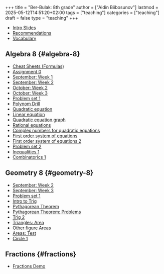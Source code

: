 +++
title = "Ber-Bulak: 8th grade"
author = ["Aidin Biibosunov"]
lastmod = 2025-05-12T14:51:20+02:00
tags = ["teaching"]
categories = ["teaching"]
draft = false
type = "teaching"
+++

-   [Intro Slides](/reveal_js_talks/intro_me/intro.html)
-   [Recommendations](/html_files/recommendations.html)
-   [Vocabulary](/pdf_files/berbulak/algebra_8/assignments/vocab.html)


## Algebra 8 {#algebra-8}

-   [Cheat Sheets (Formulas)](/pdf_files/berbulak/algebra_8/assignments/cheatsheets.html)
-   [Assignment 0](/pdf_files/berbulak/algebra_8/assignments/week1_asst0.html)
-   [September: Week 1 ](/pdf_files/berbulak/algebra_8/assignments/week1_lesson1.html)
-   [September: Week 2](/pdf_files/berbulak/algebra_8/assignments/algebra8_week2.html)
-   [October: Week 2](/pdf_files/berbulak/algebra_8/assignments/algebra8_week6.html)
-   [October: Week 3](/pdf_files/berbulak/algebra_8/assignments/algebra8_week7.html)
-   [Problem set 1](/pdf_files/berbulak/algebra_8/assignments/algebra8_PS1.html)
-   [Polynom Drill](/pdf_files/berbulak/algebra_8/assignments/algebra8_polynom_drill.html)
-   [Quadratic equation](/pdf_files/berbulak/algebra_8/assignments/algebra8_quadratic_eq.html)
-   [Linear equation](/pdf_files/berbulak/algebra_8/assignments/algebra8_linear_eq.html)
-   [Quadratic equation graph](/pdf_files/berbulak/algebra_8/assignments/algebra8_quadratic_graph.html)
-   [Rational equations](/pdf_files/berbulak/algebra_8/assignments/algebra8_rational_eq_ex.html)
-   [Complex numbers for quadratic equations](/pdf_files/berbulak/algebra_8/assignments/algebra8_complex_num.html)
-   [First order system of equations](/pdf_files/berbulak/algebra_8/assignments/algebra8_system_eq_1order.html)
-   [First order system of equations 2](/pdf_files/berbulak/algebra_8/assignments/algebra8_system_eq_1order_2.html)
-   [Problem set 2](/pdf_files/berbulak/algebra_8/assignments/algebra8_PS2.html)
-   [Inequalities 1](/pdf_files/berbulak/algebra_8/assignments/algebra8_inequal.html)
-   [Combinatorics 1](/pdf_files/berbulak/algebra_8/assignments/algebra8_combinatorics.html)


## Geometry 8 {#geometry-8}

-   [September: Week 2](/pdf_files/berbulak/geometry_8/geometry8_week2.html)
-   [September: Week 3](/pdf_files/berbulak/geometry_8/geometry8_week3.html)
-   [Problem set 1](/pdf_files/berbulak/geometry_8/geometry8_PS1.html)
-   [Intro to Trig](/pdf_files/berbulak/geometry_8/geometry8_intro_trig.html)
-   [Pythagorean Theorem](/pdf_files/berbulak/geometry_8/geometry8_pythagor_th.html)
-   [Pythagorean Theorem: Problems](/pdf_files/berbulak/geometry_8/geometry8_pythagor_problems.html)
-   [Trig 2](/pdf_files/berbulak/geometry_8/geometry8_trig_2.html)
-   [Triangles: Area](/pdf_files/berbulak/geometry_8/geometry8_area_triangle.html)
-   [Other figure Areas](/pdf_files/berbulak/geometry_8/geometry8_area_other_figs.pdf)
-   [Areas: Test](/pdf_files/berbulak/geometry_8/geometry8_area_test.html)
-   [Circle 1](/pdf_files/berbulak/geometry_8/geometry8_circle_1.html)


## Fractions {#fractions}

-   [Fractions Demo](/pdf_files/berbulak/algebra_8/assignments/fractions_demo.html)

